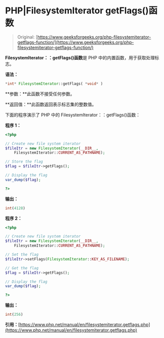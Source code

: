 # PHP|FilesystemIterator getFlags()函数

> Original: [https://www.geeksforgeeks.org/php-filesystemiterator-getflags-function/](https://www.geeksforgeeks.org/php-filesystemiterator-getflags-function/)

**FilesystemIterator：：getFlags()函数**是 PHP 中的内置函数，用于获取处理标志。

**语法：**

```php
*int* FilesystemIterator::getFlags( *void* )
```

**参数：**此函数不接受任何参数。

**返回值：**此函数返回表示标志集的整数值。

下面的程序演示了 PHP 中的 FilesystemIterator：：getFlags()函数：

**程序 1：**

```php
<?php

// Create new file system iterator
$fileItr = new FilesystemIterator(__DIR__, 
    FilesystemIterator::CURRENT_AS_PATHNAME);

// Store the flag 
$flag = $fileItr->getFlags(); 

// Display the flag 
var_dump($flag); 

?>
```

**输出：**

```php
int(4128)

```

**程序 2：**

```php
<?php

// Create new file system iterator
$fileItr = new FilesystemIterator(__DIR__, 
    FilesystemIterator::CURRENT_AS_PATHNAME);

// Set the flag
$fileItr->setFlags(FilesystemIterator::KEY_AS_FILENAME);

// Get the flag 
$flag = $fileItr->getFlags(); 

// Display the flag 
var_dump($flag); 

?>
```

**输出：**

```php
int(256)

```

**引用：**[https://www.php.net/manual/en/filesystemiterator.getflags.php](https://www.php.net/manual/en/filesystemiterator.getflags.php)
